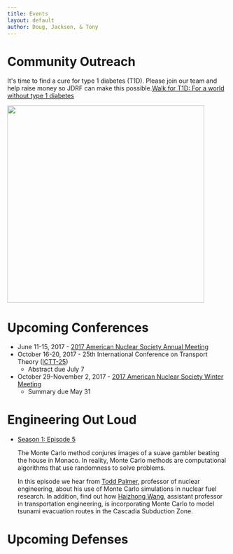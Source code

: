 ```yaml
---
title: Events
layout: default
author: Doug, Jackson, & Tony
---
```


# Community Outreach
It's time to find a cure for type 1 diabetes (T1D). Please join our team and help raise money so JDRF can make this possible.[Walk for T1D: For a world without type 1 diabetes](http://www2.jdrf.org/site/TR/TeamJDRF/OregonSWWashingtonChapter4532?pg=entry&fr_id=6480)

<img src="{{ site.url }}Events/2017-05-20 11.11.41.jpg" width="450">


# Upcoming Conferences
* June 11-15, 2017 - [2017 American Nuclear Society Annual Meeting](http://ansannual.org)
* October 16-20, 2017 - 25th International Conference on Transport Theory ([ICTT-25](https://ictt-2017.llnl.gov))
  - Abstract due July 7
* October 29-November 2, 2017 - [2017 American Nuclear Society Winter Meeting](http://www.ans.org/meetings/c_1)
  - Summary due May 31
  

# Engineering Out Loud

* [Season 1: Episode 5](http://engineering.oregonstate.edu/episode-5-odds-ends)

  The Monte Carlo method conjures images of a suave gambler beating the house in Monaco. In reality, Monte Carlo methods are computational algorithms that use randomness to solve problems. 

  In this episode we hear from [Todd Palmer](http://ne.oregonstate.edu/todd-s-palmer), professor of nuclear engineering, about his use of Monte Carlo simulations in nuclear fuel research. In addition, find out how [Haizhong Wang](http://cce.oregonstate.edu/wang), assistant professor in transportation engineering, is incorporating Monte Carlo to model tsunami evacuation routes in the Cascadia Subduction Zone.
  
# Upcoming Defenses
